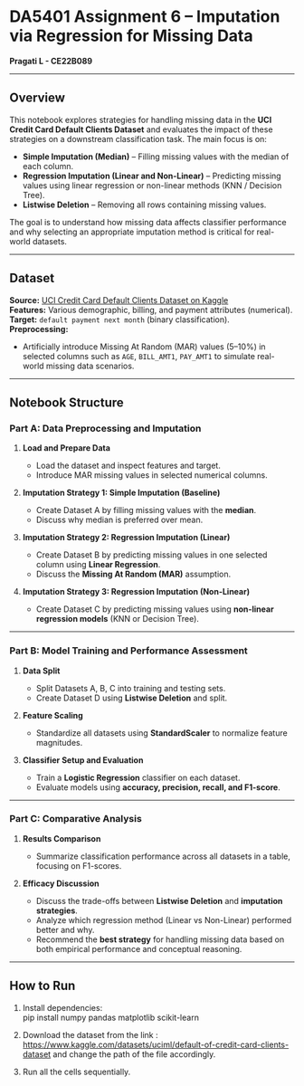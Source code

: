 # DA5401 Assignment 6 – Imputation via Regression for Missing Data  
**Pragati L - CE22B089**  

---

## Overview
This notebook explores strategies for handling missing data in the **UCI Credit Card Default Clients Dataset** and evaluates the impact of these strategies on a downstream classification task. The main focus is on:

- **Simple Imputation (Median)** – Filling missing values with the median of each column.  
- **Regression Imputation (Linear and Non-Linear)** – Predicting missing values using linear regression or non-linear methods (KNN / Decision Tree).  
- **Listwise Deletion** – Removing all rows containing missing values.  

The goal is to understand how missing data affects classifier performance and why selecting an appropriate imputation method is critical for real-world datasets.

---

## Dataset
**Source:** [UCI Credit Card Default Clients Dataset on Kaggle](https://www.kaggle.com/uciml/default-of-credit-card-clients-dataset)  
**Features:** Various demographic, billing, and payment attributes (numerical).  
**Target:** `default payment next month` (binary classification).  
**Preprocessing:**  
- Artificially introduce Missing At Random (MAR) values (5–10%) in selected columns such as `AGE`, `BILL_AMT1`, `PAY_AMT1` to simulate real-world missing data scenarios.  

---

## Notebook Structure

### Part A: Data Preprocessing and Imputation
1. **Load and Prepare Data**  
   - Load the dataset and inspect features and target.  
   - Introduce MAR missing values in selected numerical columns.

2. **Imputation Strategy 1: Simple Imputation (Baseline)**  
   - Create Dataset A by filling missing values with the **median**.  
   - Discuss why median is preferred over mean.

3. **Imputation Strategy 2: Regression Imputation (Linear)**  
   - Create Dataset B by predicting missing values in one selected column using **Linear Regression**.  
   - Discuss the **Missing At Random (MAR)** assumption.

4. **Imputation Strategy 3: Regression Imputation (Non-Linear)**  
   - Create Dataset C by predicting missing values using **non-linear regression models** (KNN or Decision Tree).  

---

### Part B: Model Training and Performance Assessment
1. **Data Split**  
   - Split Datasets A, B, C into training and testing sets.  
   - Create Dataset D using **Listwise Deletion** and split.  

2. **Feature Scaling**  
   - Standardize all datasets using **StandardScaler** to normalize feature magnitudes.

3. **Classifier Setup and Evaluation**  
   - Train a **Logistic Regression** classifier on each dataset.  
   - Evaluate models using **accuracy, precision, recall, and F1-score**.  

---

### Part C: Comparative Analysis
1. **Results Comparison**  
   - Summarize classification performance across all datasets in a table, focusing on F1-scores.  

2. **Efficacy Discussion**  
   - Discuss the trade-offs between **Listwise Deletion** and **imputation strategies**.  
   - Analyze which regression method (Linear vs Non-Linear) performed better and why.  
   - Recommend the **best strategy** for handling missing data based on both empirical performance and conceptual reasoning.  

---

## How to Run
1. Install dependencies:  
pip install numpy pandas matplotlib scikit-learn

2. Download the dataset from the link : https://www.kaggle.com/datasets/uciml/default-of-credit-card-clients-dataset and change the path of the file accordingly.

3. Run all the cells sequentially.
